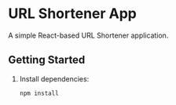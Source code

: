 # URL Shortener App

A simple React-based URL Shortener application.

## Getting Started

1. Install dependencies:
   ```bash
   npm install
